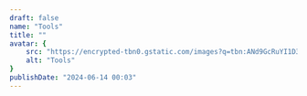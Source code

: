 ```yaml
---
draft: false
name: "Tools"
title: ""
avatar: {
    src: "https://encrypted-tbn0.gstatic.com/images?q=tbn:ANd9GcRuYI1D3MgZOAjMjr4PCbKBPPgk3Y4Mwzjbqw&s",
    alt: "Tools"
}
publishDate: "2024-06-14 00:03"
---
```

